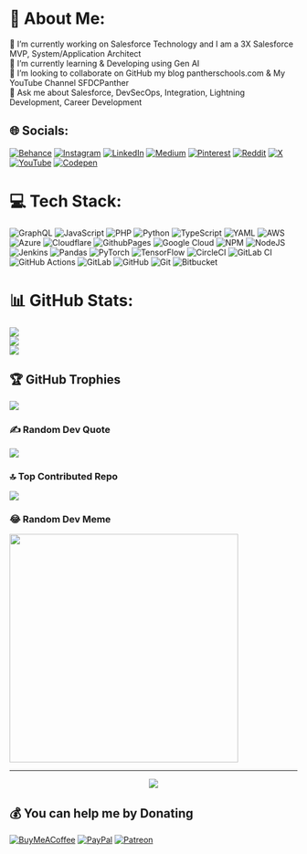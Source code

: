 # 💫 About Me:
🔭 I’m currently working on Salesforce Technology and I am a 3X Salesforce MVP, System/Application Architect<br>🌱 I’m currently learning & Developing using Gen AI<br>👯 I’m looking to collaborate on GitHub my blog pantherschools.com & My YouTube Channel SFDCPanther<br>💬 Ask me about Salesforce, DevSecOps, Integration, Lightning Development, Career Development


## 🌐 Socials:
[![Behance](https://img.shields.io/badge/Behance-1769ff?logo=behance&logoColor=white)](https://behance.net/pantherschools) [![Instagram](https://img.shields.io/badge/Instagram-%23E4405F.svg?logo=Instagram&logoColor=white)](https://instagram.com/amitsingh.ai) [![LinkedIn](https://img.shields.io/badge/LinkedIn-%230077B5.svg?logo=linkedin&logoColor=white)](https://linkedin.com/in/cloudyamit) [![Medium](https://img.shields.io/badge/Medium-12100E?logo=medium&logoColor=white)](https://medium.com/@cloudyamit) [![Pinterest](https://img.shields.io/badge/Pinterest-%23E60023.svg?logo=Pinterest&logoColor=white)](https://pinterest.com/panthersschools) [![Reddit](https://img.shields.io/badge/Reddit-%23FF4500.svg?logo=Reddit&logoColor=white)](https://reddit.com/user/cloudyamit) [![X](https://img.shields.io/badge/X-black.svg?logo=X&logoColor=white)](https://x.com/cloudyamit) [![YouTube](https://img.shields.io/badge/YouTube-%23FF0000.svg?logo=YouTube&logoColor=white)](https://youtube.com/@pantherschools) [![Codepen](https://img.shields.io/badge/Codepen-000000?style=for-the-badge&logo=codepen&logoColor=white)](https://codepen.io/pantherschools) 

# 💻 Tech Stack:
![GraphQL](https://img.shields.io/badge/-GraphQL-E10098?style=for-the-badge&logo=graphql&logoColor=white) ![JavaScript](https://img.shields.io/badge/javascript-%23323330.svg?style=for-the-badge&logo=javascript&logoColor=%23F7DF1E) ![PHP](https://img.shields.io/badge/php-%23777BB4.svg?style=for-the-badge&logo=php&logoColor=white) ![Python](https://img.shields.io/badge/python-3670A0?style=for-the-badge&logo=python&logoColor=ffdd54) ![TypeScript](https://img.shields.io/badge/typescript-%23007ACC.svg?style=for-the-badge&logo=typescript&logoColor=white) ![YAML](https://img.shields.io/badge/yaml-%23ffffff.svg?style=for-the-badge&logo=yaml&logoColor=151515) ![AWS](https://img.shields.io/badge/AWS-%23FF9900.svg?style=for-the-badge&logo=amazon-aws&logoColor=white) ![Azure](https://img.shields.io/badge/azure-%230072C6.svg?style=for-the-badge&logo=microsoftazure&logoColor=white) ![Cloudflare](https://img.shields.io/badge/Cloudflare-F38020?style=for-the-badge&logo=Cloudflare&logoColor=white) ![GithubPages](https://img.shields.io/badge/github%20pages-121013?style=for-the-badge&logo=github&logoColor=white) ![Google Cloud](https://img.shields.io/badge/GoogleCloud-%234285F4.svg?style=for-the-badge&logo=google-cloud&logoColor=white) ![NPM](https://img.shields.io/badge/NPM-%23CB3837.svg?style=for-the-badge&logo=npm&logoColor=white) ![NodeJS](https://img.shields.io/badge/node.js-6DA55F?style=for-the-badge&logo=node.js&logoColor=white) ![Jenkins](https://img.shields.io/badge/jenkins-%232C5263.svg?style=for-the-badge&logo=jenkins&logoColor=white) ![Pandas](https://img.shields.io/badge/pandas-%23150458.svg?style=for-the-badge&logo=pandas&logoColor=white) ![PyTorch](https://img.shields.io/badge/PyTorch-%23EE4C2C.svg?style=for-the-badge&logo=PyTorch&logoColor=white) ![TensorFlow](https://img.shields.io/badge/TensorFlow-%23FF6F00.svg?style=for-the-badge&logo=TensorFlow&logoColor=white) ![CircleCI](https://img.shields.io/badge/circleci-%23161616.svg?style=for-the-badge&logo=circleci&logoColor=white) ![GitLab CI](https://img.shields.io/badge/gitlab%20CI-%23181717.svg?style=for-the-badge&logo=gitlab&logoColor=white) ![GitHub Actions](https://img.shields.io/badge/github%20actions-%232671E5.svg?style=for-the-badge&logo=githubactions&logoColor=white) ![GitLab](https://img.shields.io/badge/gitlab-%23181717.svg?style=for-the-badge&logo=gitlab&logoColor=white) ![GitHub](https://img.shields.io/badge/github-%23121011.svg?style=for-the-badge&logo=github&logoColor=white) ![Git](https://img.shields.io/badge/git-%23F05033.svg?style=for-the-badge&logo=git&logoColor=white) ![Bitbucket](https://img.shields.io/badge/bitbucket-%230047B3.svg?style=for-the-badge&logo=bitbucket&logoColor=white)
# 📊 GitHub Stats:
![](https://github-readme-stats.vercel.app/api?username=amitastreait&theme=dark&hide_border=false&include_all_commits=true&count_private=false)<br/>
![](https://github-readme-streak-stats.herokuapp.com/?user=amitastreait&theme=dark&hide_border=false)<br/>
![](https://github-readme-stats.vercel.app/api/top-langs/?username=amitastreait&theme=dark&hide_border=false&include_all_commits=true&count_private=false&layout=compact)

## 🏆 GitHub Trophies
![](https://github-profile-trophy.vercel.app/?username=amitastreait&theme=radical&no-frame=false&no-bg=true&margin-w=4)

### ✍️ Random Dev Quote
![](https://quotes-github-readme.vercel.app/api?type=horizontal&theme=radical)

### 🔝 Top Contributed Repo
![](https://github-contributor-stats.vercel.app/api?username=amitastreait&limit=5&theme=dark&combine_all_yearly_contributions=true)

### 😂 Random Dev Meme
<img src='[https://codermemes.vercel.app/#1](https://codermemes.vercel.app/#2)' style="height: 400px;"/>

---
<p align="center">
<img src="https://visitor-badge.laobi.icu/badge?page_id=amitastreait" id="counter">
</p>

  ## 💰 You can help me by Donating
  [![BuyMeACoffee](https://img.shields.io/badge/Buy%20Me%20a%20Coffee-ffdd00?style=for-the-badge&logo=buy-me-a-coffee&logoColor=black)](https://buymeacoffee.com/sfdcpanther) [![PayPal](https://img.shields.io/badge/PayPal-00457C?style=for-the-badge&logo=paypal&logoColor=white)](https://paypal.me/amitasingh94) [![Patreon](https://img.shields.io/badge/Patreon-F96854?style=for-the-badge&logo=patreon&logoColor=white)](https://www.patreon.com/pantherschools) 

  
<!-- Proudly created with GPRM ( https://gprm.itsvg.in ) -->
